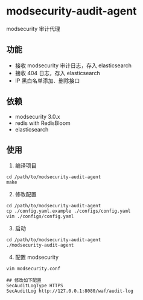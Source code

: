 # modsecurity-audit-agent   
modsecurity 审计代理

## 功能
- 接收 modsecurity 审计日志，存入 elasticsearch
- 接收 404 日志，存入 elasticsearch
- IP 黑白名单添加、删除接口

## 依赖
- modsecurity 3.0.x
- redis with RedisBloom
- elasticsearch

## 使用
1. 编译项目  
```
cd /path/to/modsecurity-audit-agent
make
```
2. 修改配置
```
cd /path/to/modsecurity-audit-agent
cp ./config.yaml.example ./configs/config.yaml
vim ./configs/config.yaml
```
3. 启动
```
cd /path/to/modsecurity-audit-agent
./modsecurity-audit-agent
```
4. 配置 modsecurity
```
vim modsecurity.conf

## 修改如下配置
SecAuditLogType HTTPS
SecAuditLog http://127.0.0.1:8080/waf/audit-log
```
